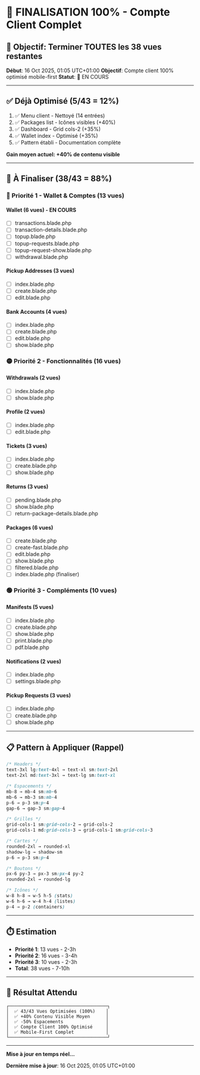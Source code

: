 # 🚀 FINALISATION 100% - Compte Client Complet

## 🎯 Objectif: Terminer TOUTES les 38 vues restantes

**Début**: 16 Oct 2025, 01:05 UTC+01:00
**Objectif**: Compte client 100% optimisé mobile-first
**Statut**: 🔄 EN COURS

---

## ✅ Déjà Optimisé (5/43 = 12%)

1. ✅ Menu client - Nettoyé (14 entrées)
2. ✅ Packages list - Icônes visibles (+40%)
3. ✅ Dashboard - Grid cols-2 (+35%)
4. ✅ Wallet index - Optimisé (+35%)
5. ✅ Pattern établi - Documentation complète

**Gain moyen actuel: +40% de contenu visible**

---

## 🔄 À Finaliser (38/43 = 88%)

### 🔴 Priorité 1 - Wallet & Comptes (13 vues)

#### Wallet (6 vues) - EN COURS
- [ ] transactions.blade.php
- [ ] transaction-details.blade.php
- [ ] topup.blade.php
- [ ] topup-requests.blade.php
- [ ] topup-request-show.blade.php
- [ ] withdrawal.blade.php

#### Pickup Addresses (3 vues)
- [ ] index.blade.php
- [ ] create.blade.php
- [ ] edit.blade.php

#### Bank Accounts (4 vues)
- [ ] index.blade.php
- [ ] create.blade.php
- [ ] edit.blade.php
- [ ] show.blade.php

### 🟡 Priorité 2 - Fonctionnalités (16 vues)

#### Withdrawals (2 vues)
- [ ] index.blade.php
- [ ] show.blade.php

#### Profile (2 vues)
- [ ] index.blade.php
- [ ] edit.blade.php

#### Tickets (3 vues)
- [ ] index.blade.php
- [ ] create.blade.php
- [ ] show.blade.php

#### Returns (3 vues)
- [ ] pending.blade.php
- [ ] show.blade.php
- [ ] return-package-details.blade.php

#### Packages (6 vues)
- [ ] create.blade.php
- [ ] create-fast.blade.php
- [ ] edit.blade.php
- [ ] show.blade.php
- [ ] filtered.blade.php
- [ ] index.blade.php (finaliser)

### 🟢 Priorité 3 - Compléments (10 vues)

#### Manifests (5 vues)
- [ ] index.blade.php
- [ ] create.blade.php
- [ ] show.blade.php
- [ ] print.blade.php
- [ ] pdf.blade.php

#### Notifications (2 vues)
- [ ] index.blade.php
- [ ] settings.blade.php

#### Pickup Requests (3 vues)
- [ ] index.blade.php
- [ ] create.blade.php
- [ ] show.blade.php

---

## 📋 Pattern à Appliquer (Rappel)

```css
/* Headers */
text-3xl lg:text-4xl → text-xl sm:text-2xl
text-2xl md:text-3xl → text-lg sm:text-xl

/* Espacements */
mb-8 → mb-4 sm:mb-6
mb-6 → mb-3 sm:mb-4
p-6 → p-3 sm:p-4
gap-6 → gap-3 sm:gap-4

/* Grilles */
grid-cols-1 sm:grid-cols-2 → grid-cols-2
grid-cols-1 md:grid-cols-3 → grid-cols-1 sm:grid-cols-3

/* Cartes */
rounded-2xl → rounded-xl
shadow-lg → shadow-sm
p-6 → p-3 sm:p-4

/* Boutons */
px-6 py-3 → px-3 sm:px-4 py-2
rounded-2xl → rounded-lg

/* Icônes */
w-8 h-8 → w-5 h-5 (stats)
w-6 h-6 → w-4 h-4 (listes)
p-4 → p-2 (containers)
```

---

## ⏱️ Estimation

- **Priorité 1**: 13 vues - 2-3h
- **Priorité 2**: 16 vues - 3-4h
- **Priorité 3**: 10 vues - 2-3h
- **Total**: 38 vues - 7-10h

---

## 🎯 Résultat Attendu

```
┌─────────────────────────────────────┐
│  ✅ 43/43 Vues Optimisées (100%)    │
│  ✅ +40% Contenu Visible Moyen      │
│  ✅ -50% Espacements                │
│  ✅ Compte Client 100% Optimisé     │
│  ✅ Mobile-First Complet            │
└─────────────────────────────────────┘
```

---

**Mise à jour en temps réel...**

**Dernière mise à jour**: 16 Oct 2025, 01:05 UTC+01:00
